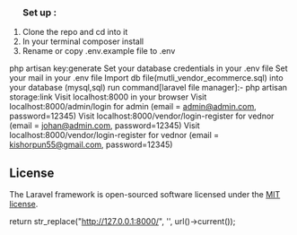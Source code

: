 <ol type="1">
    <h3>
        Set up :
    </h3>
    <li>Clone the repo and cd into it</li>
    <li>In your terminal composer install</li>
    <li>Rename or copy .env.example file to .env</li>
    
</ol>



php artisan key:generate
Set your database credentials in your .env file
Set your mail in your .env file 
Import db file(mutli_vendor_ecommerce.sql) into your database (mysql,sql)
run command[laravel file manager]:- php artisan storage:link
Visit localhost:8000 in your browser
Visit localhost:8000/admin/login for admin (email = admin@admin.com, password=12345) 
Visit localhost:8000/vendor/login-register for vednor (email = johan@admin.com, password=12345)
Visit localhost:8000/vendor/login-register for vednor (email = kishorpun55@gmail.com, password=12345)


## License

The Laravel framework is open-sourced software licensed under the [MIT license](https://opensource.org/licenses/MIT).

 return str_replace("http://127.0.0.1:8000/", '', url()->current());
